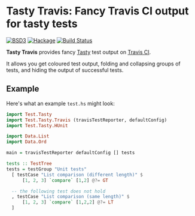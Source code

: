 Tasty Travis: Fancy Travis CI output for tasty tests
====================================================
[![BSD3](https://img.shields.io/badge/License-BSD-blue.svg)](https://en.wikipedia.org/wiki/BSD_License)
[![Hackage](https://img.shields.io/hackage/v/tasty-travis.svg)](https://hackage.haskell.org/package/tasty-travis)
[![Build Status](https://travis-ci.org/merijn/tasty-travis.svg)](https://travis-ci.org/merijn/tasty-travis)

**Tasty Travis** provides fancy
[Tasty](https://hackage.haskell.org/package/tasty) test output on
[Travis CI](https://travis-ci.org/).

It allows you get coloured test output, folding and collapsing groups of tests,
and hiding the output of successful tests.

Example
-------

Here's what an example `test.hs` might look:

```haskell
import Test.Tasty
import Test.Tasty.Travis (travisTestReporter, defaultConfig)
import Test.Tasty.HUnit

import Data.List
import Data.Ord

main = travisTestReporter defaultConfig [] tests

tests :: TestTree
tests = testGroup "Unit tests"
  [ testCase "List comparison (different length)" $
      [1, 2, 3] `compare` [1,2] @?= GT

  -- the following test does not hold
  , testCase "List comparison (same length)" $
      [1, 2, 3] `compare` [1,2,2] @?= LT
  ]
```
